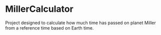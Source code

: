 # MillerCalculator
Project designed to calculate how much time has passed on planet Miller from a reference time based on Earth time.
